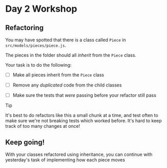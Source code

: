 # Day 2 Workshop

## Refactoring

You may have spotted that there is a class called `Piece` in
`src/models/pieces/piece.js`.

The pieces in the folder should all _inherit_ from the `Piece` class.

Your task is to do the following:

- [ ] Make all pieces inherit from the `Piece` class

- [ ] Remove any _duplicated_ code from the child classes

- [ ] Make sure the tests that _were_ passing before your refactor still pass

> [!TIP]
>
> It's best to do refactors like this a small chunk at a time, and test often to
> make sure we're not breaking tests which worked before. It's hard to keep
> track of too many changes at once!

## Keep going!

With your classes refactored using inheritance, you can continue with
yesterday's task of implementing how each piece moves
